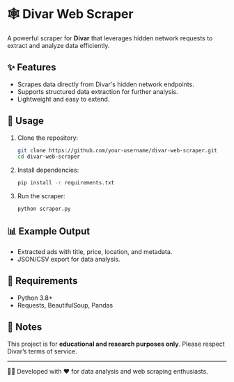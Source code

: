 # 🕸️ Divar Web Scraper

A powerful scraper for **Divar** that leverages hidden network requests to extract and analyze data efficiently.

## ✨ Features

* Scrapes data directly from Divar's hidden network endpoints.
* Supports structured data extraction for further analysis.
* Lightweight and easy to extend.

## 🚀 Usage

1. Clone the repository:

   ```bash
   git clone https://github.com/your-username/divar-web-scraper.git
   cd divar-web-scraper
   ```
2. Install dependencies:

   ```bash
   pip install -r requirements.txt
   ```
3. Run the scraper:

   ```bash
   python scraper.py
   ```

## 📊 Example Output

* Extracted ads with title, price, location, and metadata.
* JSON/CSV export for data analysis.

## 🔧 Requirements

* Python 3.8+
* Requests, BeautifulSoup, Pandas

## 📌 Notes

This project is for **educational and research purposes only**. Please respect Divar’s terms of service.

---

👨‍💻 Developed with ❤️ for data analysis and web scraping enthusiasts.
